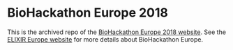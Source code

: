 # BioHackathon Europe 2018
This is the archived repo of the [BioHackathon Europe 2018 website](https://2018.biohackathon-europe.org). See the [ELIXIR Europe website](https://elixir-europe.org/events/biohackathon-europe) for more details about BioHackathon Europe.
